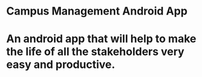 # Campus Management Android App

<h1>An android app that will help to make the life of all the stakeholders very easy and productive.</h1>
